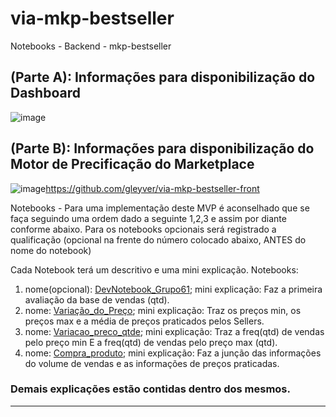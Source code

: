 # via-mkp-bestseller
Notebooks - Backend - mkp-bestseller

## (Parte A): Informações para disponibilização do Dashboard 

![image](https://user-images.githubusercontent.com/71042619/120121783-c5498500-c17b-11eb-993b-4a845dec1557.png)

## (Parte B): Informações para disponibilização do Motor de Precificação do Marketplace

![image](https://user-images.githubusercontent.com/71042619/120121936-6df7e480-c17c-11eb-90b7-d49c8a065510.png)https://github.com/gleyver/via-mkp-bestseller-front





Notebooks - Para uma implementação deste MVP é aconselhado que se faça seguindo uma ordem dado a seguinte 1,2,3 e assim por diante conforme abaixo.
Para os notebooks opcionais será registrado a qualificação (opcional na frente do número colocado abaixo, ANTES do nome do notebook)

Cada Notebook terá um descritivo e uma mini explicação. 
Notebooks:
1) nome(opcional): [DevNotebook_Grupo61](https://github.com/ferdancs/via-mkp-bestseller/blob/main/DevNotebook_Grupo61.ipynb); mini explicação: Faz a primeira avaliação da base de vendas (qtd).
2) nome: [Variação_do_Preço](https://github.com/ferdancs/via-mkp-bestseller/blob/main/Varia%C3%A7%C3%A3o_do_Pre%C3%A7o.ipynb);   mini explicação: Traz os preços min, os preços max e a média de preços praticados pelos Sellers.
3) nome: [Variacao_preco_qtde](https://github.com/ferdancs/via-mkp-bestseller/blob/main/Variacao_preco_qtde.ipynb); mini explicação: Traz a freq(qtd) de vendas pelo preço min E a freq(qtd) de vendas pelo preço max (qtd).
4) nome: [Compra_produto](https://github.com/ferdancs/via-mkp-bestseller/blob/main/Compra_produto.ipynb);      mini explicação: Faz a junção das informações do volume de vendas e as informações de preços praticadas.
### Demais explicações estão contidas dentro dos mesmos.




----------
